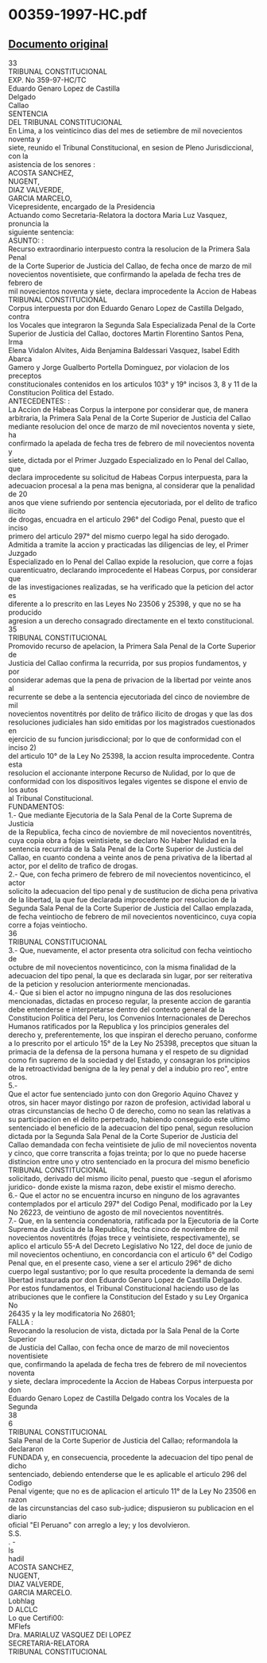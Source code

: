 
00359-1997-HC.pdf
=================
  
[Documento original](https://tc.gob.pe/jurisprudencia/1997/00359-1997-HC.pdf)  
---  
33  
TRIBUNAL CONSTITUCIONAL  
EXP. No 359-97-HC/TC  
Eduardo Genaro Lopez de Castilla  
Delgado  
Callao  
SENTENCIA  
DEL TRIBUNAL CONSTITUCIONAL  
En Lima, a los veinticinco dias del mes de setiembre de mil novecientos noventa y  
siete, reunido el Tribunal Constitucional, en sesion de Pleno Jurisdiccional, con la  
asistencia de los senores :  
ACOSTA SANCHEZ,  
NUGENT,  
DIAZ VALVERDE,  
GARCIA MARCELO,  
Vicepresidente, encargado de la Presidencia  
Actuando como Secretaria-Relatora la doctora Maria Luz Vasquez, pronuncia la  
siguiente sentencia:  
ASUNTO: :  
Recurso extraordinario interpuesto contra la resolucion de la Primera Sala Penal  
de la Corte Superior de Justicia del Callao, de fecha once de marzo de mil  
novecientos noventisiete, que confirmando la apelada de fecha tres de febrero de  
mil novecientos noventa y siete, declara improcedente la Accion de Habeas  
TRIBUNAL CONSTITUCIONAL  
Corpus interpuesta por don Eduardo Genaro Lopez de Castilla Delgado, contra  
los Vocales que integraron la Segunda Sala Especializada Penal de la Corte  
Superior de Justicia del Callao, doctores Martin Florentino Santos Pena, Irma  
Elena Vidalon Alvites, Aida Benjamina Baldessari Vasquez, Isabel Edith Abarca  
Gamero y Jorge Gualberto Portella Dominguez, por violacion de los preceptos  
constitucionales contenidos en los articulos 103° y 19° incisos 3, 8 y 11 de la  
Constitucion Politica del Estado.  
ANTECEDENTES: :  
La Accion de Habeas Corpus la interpone por considerar que, de manera  
arbitraria, la Primera Sala Penal de la Corte Superior de Justicia del Callao  
mediante resolucion del once de marzo de mil novecientos noventa y siete, ha  
confirmado la apelada de fecha tres de febrero de mil novecientos noventa y  
siete, dictada por el Primer Juzgado Especializado en lo Penal del Callao, que  
declara improcedente su solicitud de Habeas Corpus interpuesta, para la  
adecuacion procesal a la pena mas benigna, al considerar que la penalidad de 20  
anos que viene sufriendo por sentencia ejecutoriada, por el delito de trafico ilicito  
de drogas, encuadra en el articulo 296° del Codigo Penal, puesto que el inciso  
primero del articulo 297° del mismo cuerpo legal ha sido derogado.  
Admitida a tramite la accion y practicadas las diligencias de ley, el Primer Juzgado  
Especializado en lo Penal del Callao expide la resolucion, que corre a fojas  
cuarenticuatro, declarando improcedente el Habeas Corpus, por considerar que  
de las investigaciones realizadas, se ha verificado que la peticion del actor es  
diferente a lo prescrito en las Leyes No 23506 y 25398, y que no se ha producido  
agresion a un derecho consagrado directamente en el texto constitucional.  
35  
TRIBUNAL CONSTITUCIONAL  
Promovido recurso de apelacion, la Primera Sala Penal de la Corte Superior de  
Justicia del Callao confirma la recurrida, por sus propios fundamentos, y por  
considerar ademas que la pena de privacion de la libertad por veinte anos al  
recurrente se debe a la sentencia ejecutoriada del cinco de noviembre de mil  
novecientos noventitrés por delito de trâfico ilicito de drogas y que las dos  
resoluciones judiciales han sido emitidas por los magistrados cuestionados en  
ejercicio de su funcion jurisdiccional; por lo que de conformidad con el inciso 2)  
del articulo 10° de la Ley No 25398, la accion resulta improcedente. Contra esta  
resolucion el accionante interpone Recurso de Nulidad, por lo que de  
conformidad con los dispositivos legales vigentes se dispone el envio de los autos  
al Tribunal Constitucional.  
FUNDAMENTOS:  
1.- Que mediante Ejecutoria de la Sala Penal de la Corte Suprema de Justicia  
de la Republica, fecha cinco de noviembre de mil novecientos noventitrés,  
cuya copia obra a fojas veintisiete, se declaro No Haber Nulidad en la  
sentencia recurrida de la Sala Penal de la Corte Superior de Justicia del  
Callao, en cuanto condena a veinte anos de pena privativa de la libertad al  
actor, por el delito de trafico de drogas.  
2.- Que, con fecha primero de febrero de mil novecientos noventicinco, el actor  
solicito la adecuacion del tipo penal y de sustitucion de dicha pena privativa  
de la libertad, la que fue declarada improcedente por resolucion de la  
Segunda Sala Penal de la Corte Superior de Justicia del Callao emplazada,  
de fecha veintiocho de febrero de mil novecientos noventicinco, cuya copia  
corre a fojas veintiocho.  
36  
TRIBUNAL CONSTITUCIONAL  
3.- Que, nuevamente, el actor presenta otra solicitud con fecha veintiocho de  
octubre de mil novecientos noventicinco, con la misma finalidad de la  
adecuacion del tipo penal, la que es declarada sin lugar, por ser reiterativa  
de la peticion y resolucion anteriormente mencionadas.  
4.- Que si bien el actor no impugno ninguna de las dos resoluciones  
mencionadas, dictadas en proceso regular, la presente accion de garantia  
debe entenderse e interpretarse dentro del contexto general de la  
Constitucion Politica del Peru, los Convenios Internacionales de Derechos  
Humanos ratificados por la Republica y los principios generales del  
derecho y, preferentemente, los que inspiran el derecho peruano, conforme  
a lo prescrito por el articulo 15° de la Ley No 25398, preceptos que situan la  
primacia de la defensa de la persona humana y el respeto de su dignidad  
como fin supremo de la sociedad y del Estado, y consagran los principios  
de la retroactividad benigna de la ley penal y del a indubio pro reo", entre  
otros.  
5.-  
Que el actor fue sentenciado junto con don Gregorio Aquino Chavez y  
otros, sin hacer mayor distingo por razon de profesion, actividad laboral u  
otras circunstancias de hecho O de derecho, como no sean las relativas a  
su participacion en el delito perpetrado, habiendo conseguido este ultimo  
sentenciado el beneficio de la adecuacion del tipo penal, segun resolucion  
dictada por la Segunda Sala Penal de la Corte Superior de Justicia del  
Callao demandada con fecha veintisiete de julio de mil novecientos noventa  
y cinco, que corre transcrita a fojas treinta; por lo que no puede hacerse  
distincion entre uno y otro sentenciado en la procura del mismo beneficio  
TRIBUNAL CONSTITUCIONAL  
solicitado, derivado del mismo ilicito penal, puesto que -segun el aforismo  
juridico- donde existe la misma razon, debe existir el mismo derecho.  
6.- Que el actor no se encuentra incurso en ninguno de los agravantes  
contemplados por el articulo 297° del Codigo Penal, modificado por la Ley  
No 26223, de veintiuno de agosto de mil novecientos noventitrés.  
7.- Que, en la sentencia condenatoria, ratificada por la Ejecutoria de la Corte  
Suprema de Justicia de la Republica, fecha cinco de noviembre de mil  
novecientos noventitrés (fojas trece y veintisiete, respectivamente), se  
aplico el articulo 55-A del Decreto Legislativo No 122, del doce de junio de  
mil novecientos ochentiuno, en concordancia con el articulo 6° del Codigo  
Penal que, en el presente caso, viene a ser el articulo 296° de dicho  
cuerpo legal sustantivo; por lo que resulta procedente la demanda de semi  
libertad instaurada por don Eduardo Genaro Lopez de Castilla Delgado.  
Por estos fundamentos, el Tribunal Constitucional haciendo uso de las  
atribuciones que le confiere la Constitucion del Estado y su Ley Organica No  
26435 y la ley modificatoria No 26801;  
FALLA :  
Revocando la resolucion de vista, dictada por la Sala Penal de la Corte Superior  
de Justicia del Callao, con fecha once de marzo de mil novecientos noventisiete  
que, confirmando la apelada de fecha tres de febrero de mil novecientos noventa  
y siete, declara improcedente la Accion de Habeas Corpus interpuesta por don  
Eduardo Genaro Lopez de Castilla Delgado contra los Vocales de la Segunda  
38  
6  
TRIBUNAL CONSTITUCIONAL  
Sala Penal de la Corte Superior de Justicia del Callao; reformandola la declararon  
FUNDADA y, en consecuencia, procedente la adecuacion del tipo penal de dicho  
sentenciado, debiendo entenderse que le es aplicable el articulo 296 del Codigo  
Penal vigente; que no es de aplicacion el articulo 11° de la Ley No 23506 en razon  
de las circunstancias del caso sub-judice; dispusieron su publicacion en el diario  
oficial "El Peruano" con arreglo a ley; y los devolvieron.  
S.S.  
. -  
ls  
hadil  
ACOSTA SANCHEZ,  
NUGENT,  
DIAZ VALVERDE,  
GARCIA MARCELO.  
Lobhlag  
D ALCLC  
Lo que Certifi00:  
MFlefs  
Dra. MARIALUZ VASQUEZ DEI LOPEZ  
SECRETARIA-RELATORA  
TRIBUNAL CONSTITUCIONAL